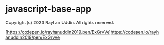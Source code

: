 # javascript-base-app


Copyright (c) 2023 Rayhan Uddin. All rights reserved.

[https://codepen.io/rayhanuddin2019/pen/ExGrvVe]https://codepen.io/rayhanuddin2019/pen/ExGrvVe

